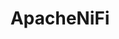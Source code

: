 ---
draft: false
title: ApacheNiFi
content:
  id: apachenifi
  name: ApacheNiFi
  logo: /images/applications/automation/apachenifi/logo.png
  website: https://nifi.apache.org/
  iframe_website: /website-iframe/applications/automation/apachenifi
  dashboardImage: /images/applications/automation/apachenifi/screenshot-1.png
  short_description: Apache NiFi automates the movement of data between disparate data sources and systems, making data ingestion fast, easy, and secure.
  description: Apache NiFi is an integrated data logistics platform for automating the movement of data between disparate systems. It provides real-time control that makes it easy to manage the movement of data between any source and any destination. It is data source agnostic, supporting disparate and distributed sources of differing formats, schemas, protocols, speeds, and sizes such as machines, geo-location devices, click streams, files, social feeds, log files and videos, and more.
  features:
    - title: Browser-based user interface
      description: Seamless experience for design, control, feedback, and monitoring
    - title: Data provenance tracking
      description: Complete lineage of information from beginning to end
    - title: Extensive configuration
      description: Loss-tolerant and guaranteed delivery, Low latency and high throughput, Dynamic prioritization and Runtime modification of flow configuration
    - title: Secure communication
      description: HTTPS with configurable authentication strategies, Multi-tenant authorization, and policy management and Standard protocols for encrypted communication including TLS and SSH
  screenshots:
    - /images/applications/automation/apachenifi/screenshot-1.png
    - /images/applications/automation/apachenifi/screenshot-2.png
---